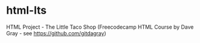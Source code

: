 # html-lts
HTML Project - The Little Taco Shop (Freecodecamp HTML Course by Dave Gray - see https://github.com/gitdagray)
